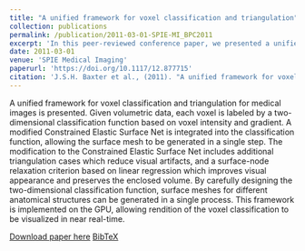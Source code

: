 ```yaml
---
title: "A unified framework for voxel classification and triangulation"
collection: publications
permalink: /publication/2011-03-01-SPIE-MI_BPC2011
excerpt: 'In this peer-reviewed conference paper, we presented a unified framework for voxel classification and triangulation for medical images.'
date: 2011-03-01
venue: 'SPIE Medical Imaging'
paperurl: 'https://doi.org/10.1117/12.877715'
citation: 'J.S.H. Baxter et al., (2011). "A unified framework for voxel classification and triangulation"; in <i>SPIE Medical Imaging: Visualization, Image-Guided Procedures, and Modeling</i>, 796436, pp. 933-940.'
---
```


A unified framework for voxel classification and triangulation for medical images is presented. Given volumetric data, each voxel is labeled by a two-dimensional classification function based on voxel intensity and gradient. A modified Constrained Elastic Surface Net is integrated into the classification function, allowing the surface mesh to be generated in a single step. The modification to the Constrained Elastic Surface Net includes additional triangulation cases which reduce visual artifacts, and a surface-node relaxation criterion based on linear regression which improves visual appearance and preserves the enclosed volume. By carefully designing the two-dimensional classification function, surface meshes for different anatomical structures can be generated in a single process. This framework is implemented on the GPU, allowing rendition of the voxel classification to be visualized in near real-time.

[Download paper here](https://doi.org/10.1117/12.877715) [BibTeX](./../files/bibtex/BPC2011.bib)
